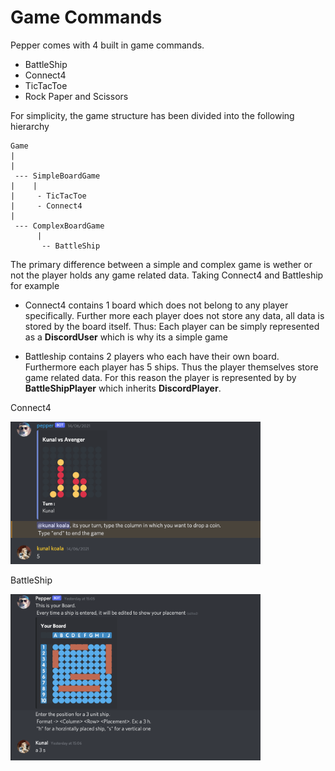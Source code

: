 # Game Commands
Pepper comes with 4 built in game commands.

 * BattleShip
 * Connect4
 * TicTacToe
 * Rock Paper and Scissors

For simplicity, the game structure has been divided into the following hierarchy
```
Game
|                      
|                      
 --- SimpleBoardGame 
|    |
|     - TicTacToe  
|     - Connect4  
|
 --- ComplexBoardGame 
      |
       -- BattleShip
```
The primary difference between a simple and complex game is wether or not the player holds any game related data.
Taking Connect4 and Battleship for example

* Connect4 contains 1 board which does not belong to any player specifically. Further more each player does not store any data, all data is stored by the board itself. Thus: Each player can be simply represented as a **DiscordUser** which is why its a simple game

* Battleship contains 2 players who each have their own board. Furthermore each player has 5 ships. Thus the player themselves store game related data. For this reason the player is represented by by **BattleShipPlayer** which inherits **DiscordPlayer**.

Connect4

<img src="Images/connect4.png" width = 400> 

BattleShip

<img src="Images/battleship.png" width = 400>
